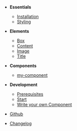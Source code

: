 - **Essentials**

  - [Installation](docs/essentials/installation.md)
  - [Styling](docs/essentials/styling.md)

- **Elements**

  - [Box](docs/elements/box.md)
  - [Content](docs/elements/content.md)
  - [Image](docs/elements/image.md)
  - [Title](docs/elements/title.md)

- **Components**

  - [my-component](components/my-component/readme.md)

  <!-- - [Button](components/bal-button/readme.md)
  - [Spinner](components/bal-spinner/readme.md)
  - [Toast](components/bal-toast/readme.md) -->

- **Development**

  - [Prerequisites](docs/development/prerequisites.md)
  - [Start](docs/development/start.md)
  - [Write your own Component](docs/development/write-your-own-component.md)

- [Github](https://github.com/hirsch88/bal-ui-library)
- [Changelog](https://github.com/hirsch88/bal-ui-library/releases)

